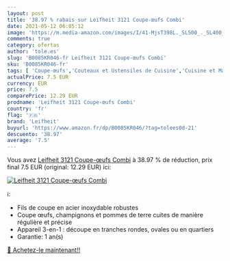 ```yaml
---
layout: post
title: '38.97 % rabais sur Leifheit 3121 Coupe-œufs Combi'
date: 2021-05-12 06:05:12
image: 'https://m.media-amazon.com/images/I/41-MjsT398L._SL500_._SL400_.jpg'
comments: true
category: ofertas
author: 'tole.es'
slug: 'B0085KR046-fr Leifheit 3121 Coupe-œufs Combi'
sku: 'B0085KR046-fr'
tags: [ 'Coupe-œufs','Couteaux et Ustensiles de Cuisine','Cuisine et Maison','leifheit', ]
actualPrice: 7.5 EUR
currency: EUR
price: 7.5
comparePrice: 12.29 EUR
prodname: 'Leifheit 3121 Coupe-œufs Combi'
country: 'fr'
flag: '🇫🇷'
brand: 'Leifheit'
buyurl: 'https://www.amazon.fr/dp/B0085KR046/?tag=tolees0d-21'
descuento: '38.97'
average: '7.5'
---
```


Vous avez [Leifheit 3121 Coupe-œufs Combi](https://www.amazon.fr/dp/B0085KR046/?tag=tolees0d-21)  à  38.97 % de réduction, prix final  7.5 EUR (original: 12.29 EUR) ici:

[![Leifheit 3121 Coupe-œufs Combi](https://m.media-amazon.com/images/I/41-MjsT398L._SL500_._SL400_.jpg)](https://www.amazon.fr/dp/B0085KR046/?tag=tolees0d-21)

ℹ️:

- Fils de coupe en acier inoxydable robustes
- Coupe œufs, champignons et pommes de terre cuites de manière régulière et précise
- Appareil 3-en-1 : découpe en tranches rondes, ovales ou en quartiers
- Garantie: 1 an(s)

[🛒 Achetez-le maintenant!!](https://www.amazon.fr/dp/B0085KR046/?tag=tolees0d-21)
